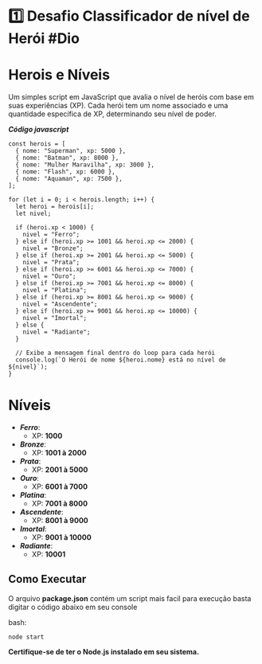 # 1️⃣ Desafio Classificador de nível de Herói #Dio


# Herois e Níveis
Um simples script em JavaScript que avalia o nível de heróis com base em suas experiências (XP). Cada herói tem um nome associado e uma quantidade específica de XP, determinando seu nível de poder.

***Código javascript***

````
const herois = [
  { nome: "Superman", xp: 5000 },
  { nome: "Batman", xp: 8000 },
  { nome: "Mulher Maravilha", xp: 3000 },
  { nome: "Flash", xp: 6000 },
  { nome: "Aquaman", xp: 7500 },
];

for (let i = 0; i < herois.length; i++) {
  let heroi = herois[i];
  let nivel;

  if (heroi.xp < 1000) {
    nivel = "Ferro";
  } else if (heroi.xp >= 1001 && heroi.xp <= 2000) {
    nivel = "Bronze";
  } else if (heroi.xp >= 2001 && heroi.xp <= 5000) {
    nivel = "Prata";
  } else if (heroi.xp >= 6001 && heroi.xp <= 7000) {
    nivel = "Ouro";
  } else if (heroi.xp >= 7001 && heroi.xp <= 8000) {
    nivel = "Platina";
  } else if (heroi.xp >= 8001 && heroi.xp <= 9000) {
    nivel = "Ascendente";
  } else if (heroi.xp >= 9001 && heroi.xp <= 10000) {
    nivel = "Imortal";
  } else {
    nivel = "Radiante";
  }

  // Exibe a mensagem final dentro do loop para cada herói
  console.log(`O Herói de nome ${heroi.nome} está no nível de ${nivel}`);
}

````

# Níveis
- ***Ferro***: 
    - XP: **1000**
- ***Bronze***:
    - XP: **1001 à 2000**
- ***Prata***: 
    - XP: **2001 à 5000**
- ***Ouro***: 
    - XP: **6001 à 7000**
- ***Platina***: 
    - XP: **7001 à 8000**
- ***Ascendente***: 
    - XP: **8001 à 9000**
- ***Imortal***: 
    - XP: **9001 à 10000**
- ***Radiante***: 
    - XP: **10001**
## Como Executar
O arquivo **package.json** contém um script mais facil para execução basta digitar o código abaixo em seu console

bash:

``node start``

**Certifique-se de ter o Node.js instalado em seu sistema.**